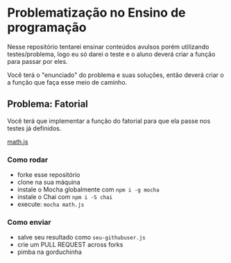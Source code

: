 # Problematização no Ensino de programação

Nesse repositório tentarei ensinar conteúdos avulsos porém utilizando testes/problema, logo eu só darei o teste e o aluno deverá criar a função para passar por eles.

Você terá o "enunciado" do problema e suas soluções, então deverá criar o a função que faça esse meio de caminho.

## Problema: Fatorial

Você terá que implementar a função do fatorial para que ela passe nos testes já definidos.

[math.js](https://github.com/Webschool-io/Ensino-problematizacao/blob/master/math.js)

### Como rodar

- forke esse repositório
- clone na sua máquina
- instale o Mocha globalmente com `npm i -g mocha`
- instale o Chai com `npm i -S chai`
- execute: `mocha math.js`


### Como enviar

- salve seu resultado como `seu-githubuser.js`
- crie um PULL REQUEST across forks
- pimba na gorduchinha
